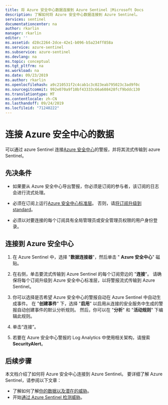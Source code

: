 ```yaml
---
title: 将 Azure 安全中心数据连接到 Azure Sentinel |Microsoft Docs
description: 了解如何将 Azure 安全中心数据连接到 Azure Sentinel。
services: sentinel
documentationcenter: na
author: rkarlin
manager: rkarlin
editor: ''
ms.assetid: d28c2264-2dce-42e1-b096-b5a234ff858a
ms.service: azure-sentinel
ms.subservice: azure-sentinel
ms.devlang: na
ms.topic: conceptual
ms.tgt_pltfrm: na
ms.workload: na
ms.date: 09/23/2019
ms.author: rkarlin
ms.openlocfilehash: a9c210531f2c4cab1c3c023eab795023c3ad9f0c
ms.sourcegitcommit: 992e070a9f10bf43333c66a608428fcf9bddc130
ms.translationtype: MT
ms.contentlocale: zh-CN
ms.lasthandoff: 09/24/2019
ms.locfileid: "71240222"
---
```

# <a name="connect-data-from-azure-security-center"></a>连接 Azure 安全中心的数据





可以通过 azure Sentinel 连接[Azure 安全中心](../security-center/security-center-intro.md)的警报，并将其流式传输到 azure Sentinel。 

## <a name="prerequisites"></a>先决条件

- 如果要从 Azure 安全中心导出警报，你必须是订阅的参与者，该订阅的日志会进行流式处理。

- 必须在订阅上运行[Azure 安全中心标准层](../security-center/security-center-pricing.md)。 否则，请[将订阅升级到 standard](https://azure.microsoft.com/pricing/details/security-center/)。

- 必须以对要连接的每个订阅具有全局管理员或安全管理员权限的用户身份登录。


## <a name="connect-to-azure-security-center"></a>连接到 Azure 安全中心

1. 在 Azure Sentinel 中，选择 "**数据连接器**"，然后单击 " **Azure 安全中心**" 磁贴。

1. 在右侧，单击要流式传输到 Azure Sentinel 的每个订阅旁边的 "**连接**"。 请确保将每个订阅升级到 Azure 安全中心标准层，以将警报流式传输到 Azure Sentinel。

1. 你可以选择是否希望 Azure 安全中心的警报自动在 Azure Sentinel 中自动生成事件。 在 "**创建事件**" 下，选择 "**启用**" 以启用从连接的安全服务中生成的警报自动创建事件的默认分析规则。 然后，你可以在 "**分析**" 和 "**活动规则**" 下编辑此规则。

3. 单击“连接”。

4. 若要在 Azure 安全中心警报的 Log Analytics 中使用相关架构，请搜索**SecurityAlert**。

## <a name="next-steps"></a>后续步骤
本文档介绍了如何将 Azure 安全中心连接到 Azure Sentinel。 要详细了解 Azure Sentinel，请参阅以下文章：
- 了解如何了解[你的数据以及潜在的威胁](quickstart-get-visibility.md)。
- 开始[通过 Azure Sentinel 检测威胁](tutorial-detect-threats-built-in.md)。
